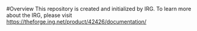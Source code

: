 #Overview
This repository is created and initialized by IRG. To learn more about the IRG, please visit https://theforge.ing.net/product/42426/documentation/